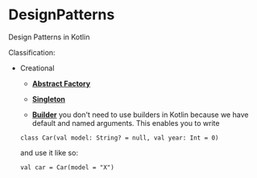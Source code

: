 # DesignPatterns
Design Patterns in Kotlin

Classification:

- Creational
  * **[Abstract Factory](https://github.com/thedeveloperworldisyours/DesignPatterns/blob/master/src/Factory.kt)**
  
  * **[Singleton](https://github.com/thedeveloperworldisyours/DesignPatterns/blob/master/src/Singleton.kt)**
  
  * **[Builder](https://github.com/thedeveloperworldisyours/DesignPatterns/blob/master/src/Builder.kt)**
  you don't need to use builders in Kotlin because we have default and named arguments. This enables you to write
  ```
  class Car(val model: String? = null, val year: Int = 0)
  ```
  and use it like so:
  ```
  val car = Car(model = "X")
  ```
